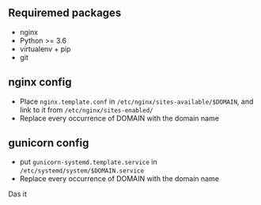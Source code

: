 ## Requiremed packages

* nginx
* Python >= 3.6
* virtualenv + pip
* git

## nginx config

* Place `nginx.template.conf` in `/etc/nginx/sites-available/$DOMAIN`, and link to it from `/etc/nginx/sites-enabled/`
* Replace every occurrence of DOMAIN with the domain name


## gunicorn config

* put `gunicorn-systemd.template.service` in `/etc/systemd/system/$DOMAIN.service`
* Replace every occurrence of DOMAIN with the domain name

Das it
